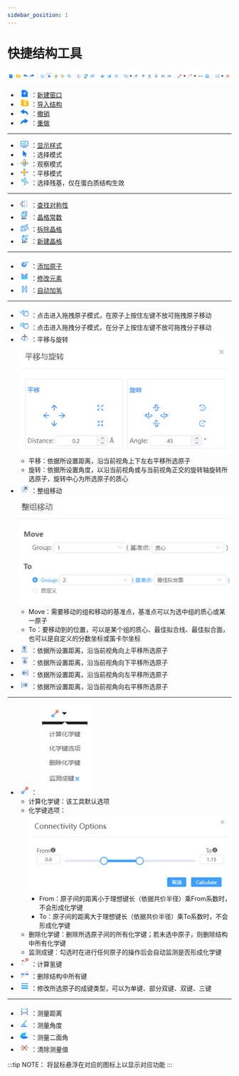 ```yaml
---
sidebar_position: 1
---
```


# 快捷结构工具

![快捷菜单](../nested/qstudio_structtools.png)

- ![快捷菜单](../nested/qstudio_structtools_addwindow.png)：[新建窗口](./菜单/qstudio_manual_file)
- ![快捷菜单](../nested/qstudio_structtools_import.png)：[导入结构](./菜单/qstudio_manual_file)
- ![快捷菜单](../nested/qstudio_structtools_undo.png)：[撤销](./菜单/qstudio_manual_edit)
- ![快捷菜单](../nested/qstudio_structtools_redo.png)：[重做](./菜单/qstudio_manual_edit)

---

- ![快捷菜单](../nested/qstudio_structtools_display.png)：[显示样式](./菜单/qstudio_manual_view_display)
- ![快捷菜单](../nested/qstudio_structtools_select.png)：选择模式
- ![快捷菜单](../nested/qstudio_structtools_rotate.png)：观察模式
- ![快捷菜单](../nested/qstudio_structtools_translate.png)：平移模式
- ![快捷菜单](../nested/qstudio_structtools_residue.png)：选择残基，仅在蛋白质结构生效

---

- ![快捷菜单](../nested/qstudio_structtools_symmetry.png)：[查找对称性](./菜单/qstudio_manual_settings_symmtry_findsymmetry)
- ![快捷菜单](../nested/qstudio_structtools_lattice.png)：[晶格常数](./菜单/qstudio_manual_settings_latticeconstant)
- ![快捷菜单](../nested/qstudio_structtools_unbuild.png)：[拆除晶格](./菜单/qstudio_manual_settings_newlattice)
- ![快捷菜单](../nested/qstudio_structtools_rebuild.png)：[新建晶格](./菜单/qstudio_manual_settings_newlattice)

---

- ![快捷菜单](../nested/qstudio_structtools_addatom.png)：[添加原子](./菜单/qstudio_manual_build_addatom)
- ![快捷菜单](../nested/qstudio_structtools_element.png)：[修改元素](./菜单/qstudio_manual_build)
- ![快捷菜单](../nested/qstudio_structtools_hydrogen.png)：[自动加氢](./菜单/qstudio_manual_build)

---

- ![快捷菜单](../nested/qstudio_structtools_dragatom.png)：点击进入拖拽原子模式，在原子上按住左键不放可拖拽原子移动
- ![快捷菜单](../nested/qstudio_structtools_dragmol.png)：点击进入拖拽分子模式，在分子上按住左键不放可拖拽分子移动
- ![快捷菜单](../nested/qstudio_structtools_trans&rot.png)：平移与旋转
![快捷菜单](../nested/qstudio_structtools_trans&rot2.png)
  - 平移：依据所设置距离，沿当前视角上下左右平移所选原子
  - 旋转：依据所设置角度，以沿当前视角或与当前视角正交的旋转轴旋转所选原子，旋转中心为所选原子的质心
- ![快捷菜单](../nested/qstudio_structtools_movegroup.png)：整组移动
![快捷菜单](../nested/qstudio_structtools_movegroup2.png)
  - Move：需要移动的组和移动的基准点，基准点可以为选中组的质心或某一原子
  - To：要移动到的位置，可以是某个组的质心、最佳拟合线、最佳拟合面，也可以是自定义的分数坐标或笛卡尔坐标
- ![快捷菜单](../nested/qstudio_structtools_moveup.png)：依据所设置距离，沿当前视角向上平移所选原子
- ![快捷菜单](../nested/qstudio_structtools_movedn.png)：依据所设置距离，沿当前视角向下平移所选原子
- ![快捷菜单](../nested/qstudio_structtools_moveleft.png)：依据所设置距离，沿当前视角向左平移所选原子
- ![快捷菜单](../nested/qstudio_structtools_moveright.png)：依据所设置距离，沿当前视角向右平移所选原子

---

- ![快捷菜单](../nested/qstudio_structtools_calcbond.png)：
![快捷菜单](../nested/qstudio_structtools_calcbond2.png)
  - 计算化学键：该工具默认选项
  - 化学键选项：
![快捷菜单](../nested/qstudio_structtools_calcbond3.png)
    - From：原子间的距离小于理想键长（依据共价半径）乘From系数时，不会形成化学键
    - To：原子间的距离大于理想键长（依据共价半径）乘To系数时，不会形成化学键
  - 删除化学键：删除所选原子间的所有化学键；若未选中原子，则删除结构中所有化学键
  - 监测成键：勾选时在进行任何原子的操作后会自动监测是否形成化学键
- ![快捷菜单](../nested/qstudio_structtools_calchbond.png)：计算氢键
- ![快捷菜单](../nested/qstudio_structtools_breakbond.png)：删除结构中所有键
- ![快捷菜单](../nested/qstudio_structtools_bondorder.png)：修改所选原子的成键类型，可以为单键、部分双键、双键、三键

---

- ![快捷菜单](../nested/qstudio_structtools_measuredistance.png)：测量距离
- ![快捷菜单](../nested/qstudio_structtools_measureangle.png)：测量角度
- ![快捷菜单](../nested/qstudio_structtools_measuretorsion.png)：测量二面角
- ![快捷菜单](../nested/qstudio_structtools_clearmeasure.png)：清除测量值

:::tip NOTE：
将鼠标悬浮在对应的图标上以显示对应功能
:::
